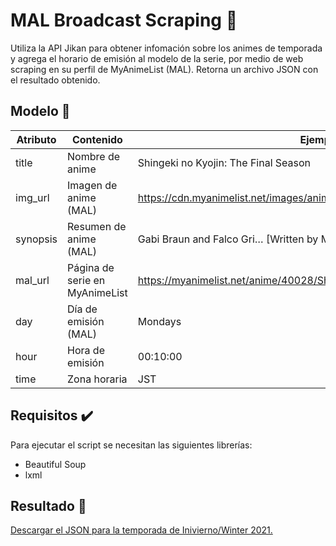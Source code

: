 # MAL Broadcast Scraping 📅
Utiliza la API Jikan para obtener infomación sobre los animes de temporada y agrega el horario de emisión al modelo de la serie, por medio de web scraping en su perfil de MyAnimeList (MAL). Retorna un archivo JSON con el resultado obtenido.

## Modelo 📄
| Atributo 	| Contenido 	| Ejemplo 	|
|-	|-	|-	|
| title 	| Nombre de anime 	| Shingeki no Kyojin: The Final Season 	|
| img_url 	| Imagen de anime (MAL) 	| https://cdn.myanimelist.net/images/anime/1000/110531.jpg 	|
| synopsis 	| Resumen de anime (MAL) 	| Gabi Braun and Falco Gri… [Written by MAL Rewrite] 	|
| mal_url 	| Página de serie en MyAnimeList 	| https://myanimelist.net/anime/40028/Shingeki_no_Kyojin__The_Final_Season 	|
| day 	| Día de emisión (MAL) 	| Mondays 	|
| hour 	| Hora de emisión 	| 00:10:00 	|
| time 	| Zona horaria 	| JST 	|

## Requisitos ✔️
 Para ejecutar el script se necesitan las siguientes librerías:
 * Beautiful Soup
 * lxml

## Resultado 💙
[Descargar el JSON para la temporada de Inivierno/Winter 2021.](https://github.com/icardemil64/mal-broadcast-scraping/blob/master/anime_schedule.json)